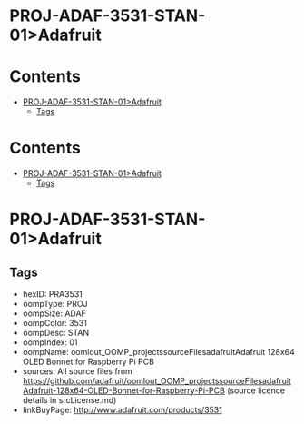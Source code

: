 
PROJ-ADAF-3531-STAN-01>Adafruit
===============================

Contents
========

* [PROJ-ADAF-3531-STAN-01>Adafruit](#proj-adaf-3531-stan-01adafruit)
	* [Tags](#tags)

Contents
========

* [PROJ-ADAF-3531-STAN-01>Adafruit](#proj-adaf-3531-stan-01adafruit)
	* [Tags](#tags)

# PROJ-ADAF-3531-STAN-01>Adafruit

## Tags

- hexID: PRA3531
- oompType: PROJ
- oompSize: ADAF
- oompColor: 3531
- oompDesc: STAN
- oompIndex: 01
- oompName: oomlout_OOMP_projectssourceFilesadafruitAdafruit 128x64 OLED Bonnet for Raspberry Pi PCB
- sources: All source files from https://github.com/adafruit/oomlout_OOMP_projectssourceFilesadafruitAdafruit-128x64-OLED-Bonnet-for-Raspberry-Pi-PCB (source licence details in srcLicense.md)
- linkBuyPage: http://www.adafruit.com/products/3531
